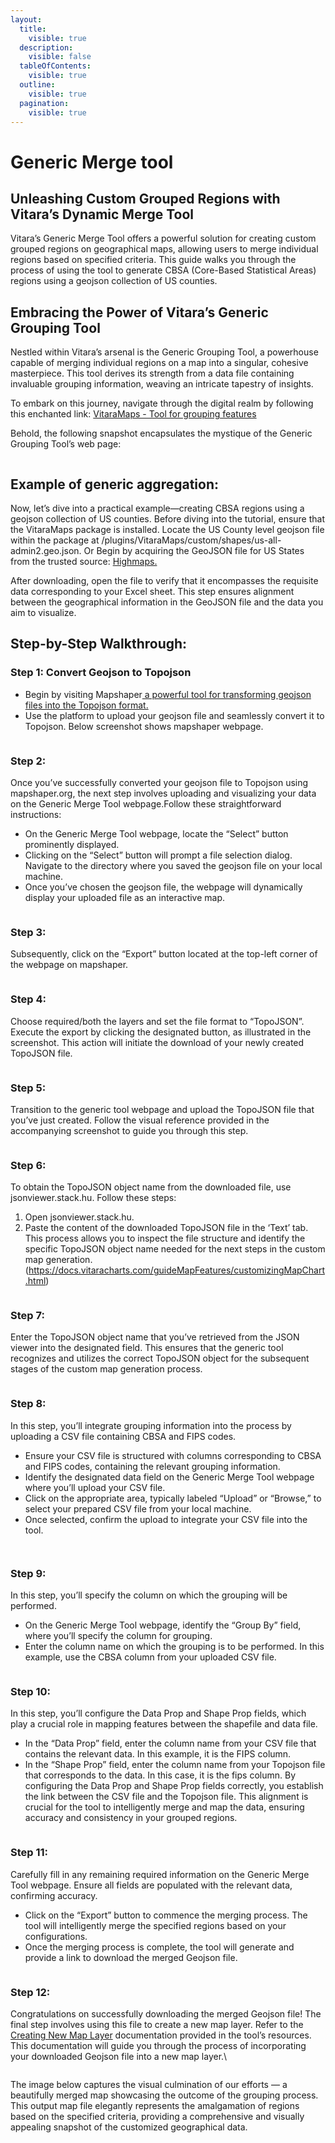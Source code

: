 ```yaml
---
layout:
  title:
    visible: true
  description:
    visible: false
  tableOfContents:
    visible: true
  outline:
    visible: true
  pagination:
    visible: true
---
```


# Generic Merge tool

## Unleashing Custom Grouped Regions with Vitara’s Dynamic Merge Tool

Vitara’s Generic Merge Tool offers a powerful solution for creating custom grouped regions on geographical maps, allowing users to merge individual regions based on specified criteria. This guide walks you through the process of using the tool to generate CBSA (Core-Based Statistical Areas) regions using a geojson collection of US counties.

## Embracing the Power of Vitara’s Generic Grouping Tool <a href="#embracing-the-power-of-vitaras-generic-grouping-tool" id="embracing-the-power-of-vitaras-generic-grouping-tool"></a>

Nestled within Vitara’s arsenal is the Generic Grouping Tool, a powerhouse capable of merging individual regions on a map into a singular, cohesive masterpiece. This tool derives its strength from a data file containing invaluable grouping information, weaving an intricate tapestry of insights.

To embark on this journey, navigate through the digital realm by following this enchanted link: [VitaraMaps - Tool for grouping features](https://cloud.vitaracharts.com/maptools/generic.html)

Behold, the following snapshot encapsulates the mystique of the Generic Grouping Tool’s web page:&#x20;

<figure><img src="../.gitbook/assets/image52 (1).png" alt=""><figcaption></figcaption></figure>

## Example of generic aggregation: <a href="#example-of-generic-aggregation" id="example-of-generic-aggregation"></a>

Now, let’s dive into a practical example—creating CBSA regions using a geojson collection of US counties. Before diving into the tutorial, ensure that the VitaraMaps package is installed. Locate the US County level geojson file within the package at /plugins/VitaraMaps/custom/shapes/us-all-admin2.geo.json. Or Begin by acquiring the GeoJSON file for US States from the trusted source: [Highmaps.](https://code.highcharts.com/mapdata/)

After downloading, open the file to verify that it encompasses the requisite data corresponding to your Excel sheet. This step ensures alignment between the geographical information in the GeoJSON file and the data you aim to visualize.

## **Step-by-Step Walkthrough:**

### **Step 1: Convert Geojson to Topojson**

* Begin by visiting Mapshaper[ a powerful tool for transforming geojson files into the Topojson format.](https://mapshaper.org/\))
* Use the platform to upload your geojson file and seamlessly convert it to Topojson. Below screenshot shows mapshaper webpage.

<figure><img src="../.gitbook/assets/image (5) (1) (1).png" alt=""><figcaption></figcaption></figure>

### **Step 2:**

Once you’ve successfully converted your geojson file to Topojson using mapshaper.org, the next step involves uploading and visualizing your data on the Generic Merge Tool webpage.Follow these straightforward instructions:

* On the Generic Merge Tool webpage, locate the “Select” button prominently displayed.
* Clicking on the “Select” button will prompt a file selection dialog. Navigate to the directory where you saved the geojson file on your local machine.
* Once you’ve chosen the geojson file, the webpage will dynamically display your uploaded file as an interactive map.

<figure><img src="../.gitbook/assets/maps.png" alt=""><figcaption></figcaption></figure>

### **Step 3:**

Subsequently, click on the “Export” button located at the top-left corner of the webpage on mapshaper.

<figure><img src="../.gitbook/assets/image60 (2).png" alt=""><figcaption></figcaption></figure>

### **Step 4:**

Choose required/both the layers and set the file format to “TopoJSON”. Execute the export by clicking the designated button, as illustrated in the screenshot. This action will initiate the download of your newly created TopoJSON file.

<figure><img src="../.gitbook/assets/image61 (1).png" alt=""><figcaption></figcaption></figure>

### **Step 5:**

Transition to the generic tool webpage and upload the TopoJSON file that you’ve just created. Follow the visual reference provided in the accompanying screenshot to guide you through this step.

<figure><img src="../.gitbook/assets/image38.png" alt=""><figcaption></figcaption></figure>

### **Step 6:**

To obtain the TopoJSON object name from the downloaded file, use jsonviewer.stack.hu. Follow these steps:

1. Open jsonviewer.stack.hu.
2. Paste the content of the downloaded TopoJSON file in the ‘Text’ tab. This process allows you to inspect the file structure and identify the specific TopoJSON object name needed for the next steps in the custom map generation. (https://docs.vitaracharts.com/guideMapFeatures/customizingMapChart.html)

<figure><img src="../.gitbook/assets/image26 (1).png" alt=""><figcaption></figcaption></figure>

### **Step 7:**

Enter the TopoJSON object name that you’ve retrieved from the JSON viewer into the designated field. This ensures that the generic tool recognizes and utilizes the correct TopoJSON object for the subsequent stages of the custom map generation process.

<figure><img src="../.gitbook/assets/image40 (1).png" alt=""><figcaption></figcaption></figure>



### **Step 8:**

In this step, you’ll integrate grouping information into the process by uploading a CSV file containing CBSA and FIPS codes.

* Ensure your CSV file is structured with columns corresponding to CBSA and FIPS codes, containing the relevant grouping information.
* Identify the designated data field on the Generic Merge Tool webpage where you’ll upload your CSV file.
* Click on the appropriate area, typically labeled “Upload” or “Browse,” to select your prepared CSV file from your local machine.
* Once selected, confirm the upload to integrate your CSV file into the tool.

<figure><img src="../.gitbook/assets/image64 (1).png" alt=""><figcaption></figcaption></figure>

<figure><img src="../.gitbook/assets/image44.png" alt=""><figcaption></figcaption></figure>

### **Step 9:**

In this step, you’ll specify the column on which the grouping will be performed.

* On the Generic Merge Tool webpage, identify the “Group By” field, where you’ll specify the column for grouping.
* Enter the column name on which the grouping is to be performed. In this example, use the CBSA column from your uploaded CSV file.

<figure><img src="../.gitbook/assets/image54 (1).png" alt=""><figcaption></figcaption></figure>

### **Step 10:**

In this step, you’ll configure the Data Prop and Shape Prop fields, which play a crucial role in mapping features between the shapefile and data file.

* In the “Data Prop” field, enter the column name from your CSV file that contains the relevant data. In this example, it is the FIPS column.
* In the “Shape Prop” field, enter the column name from your Topojson file that corresponds to the data. In this case, it is the fips column. By configuring the Data Prop and Shape Prop fields correctly, you establish the link between the CSV file and the Topojson file. This alignment is crucial for the tool to intelligently merge and map the data, ensuring accuracy and consistency in your grouped regions.

<figure><img src="../.gitbook/assets/image56.png" alt=""><figcaption></figcaption></figure>

### **Step 11:**

Carefully fill in any remaining required information on the Generic Merge Tool webpage. Ensure all fields are populated with the relevant data, confirming accuracy.

* Click on the “Export” button to commence the merging process. The tool will intelligently merge the specified regions based on your configurations.
* Once the merging process is complete, the tool will generate and provide a link to download the merged Geojson file.

<figure><img src="../.gitbook/assets/image20.png" alt=""><figcaption></figcaption></figure>

### **Step 12:**

Congratulations on successfully downloading the merged Geojson file! The final step involves using this file to create a new map layer. Refer to the [Creating New Map Layer](https://docs.vitaracharts.com/maps-user-guide/creating-new-maps) documentation provided in the tool’s resources. This documentation will guide you through the process of incorporating your downloaded Geojson file into a new map layer.\


<figure><img src="../.gitbook/assets/image38 (1).png" alt=""><figcaption></figcaption></figure>

The image below captures the visual culmination of our efforts — a beautifully merged map showcasing the outcome of the grouping process. This output map file elegantly represents the amalgamation of regions based on the specified criteria, providing a comprehensive and visually appealing snapshot of the customized geographical data.

<figure><img src="../.gitbook/assets/image2 (1).png" alt=""><figcaption></figcaption></figure>
